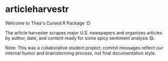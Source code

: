 # articleharvestr

Welcome to Thea's Cursed R Package :D

The article harvester scrapes major U.S. newspapers and organizes articles by author, date, and content ready for some spicy sentiment analysis 😋.

Note: This was a collaborative student project; commit messages reflect our internal humor and brainstorming process, not final documentation style.

